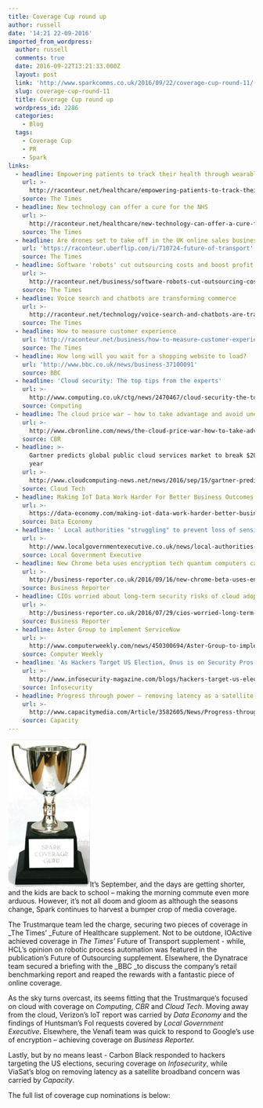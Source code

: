 ```yaml
---
title: Coverage Cup round up
author: russell
date: '14:21 22-09-2016'
imported_from_wordpress:
  author: russell
  comments: true
  date: 2016-09-22T13:21:33.000Z
  layout: post
  link: 'http://www.sparkcomms.co.uk/2016/09/22/coverage-cup-round-11/'
  slug: coverage-cup-round-11
  title: Coverage Cup round up
  wordpress_id: 2286
  categories:
    - Blog
  tags:
    - Coverage Cup
    - PR
    - Spark
links:
  - headline: Empowering patients to track their health through wearable tech
    url: >-
      http://raconteur.net/healthcare/empowering-patients-to-track-their-health-through-wearable-tech
    source: The Times
  - headline: New technology can offer a cure for the NHS
    url: >-
      http://raconteur.net/healthcare/new-technology-can-offer-a-cure-for-the-nhs
    source: The Times
  - headline: Are drones set to take off in the UK online sales business
    url: 'https://raconteur.uberflip.com/i/710724-future-of-transport'
    source: The Times
  - headline: Software 'robots' cut outsourcing costs and boost profit
    url: >-
      http://raconteur.net/business/software-robots-cut-outsourcing-costs-and-boost-profit
    source: The Times
  - headline: Voice search and chatbots are transforming commerce
    url: >-
      http://raconteur.net/technology/voice-search-and-chatbots-are-transforming-commerce
    source: The Times
  - headline: How to measure customer experience
    url: 'http://raconteur.net/business/how-to-measure-customer-experience'
    source: The Times
  - headline: How long will you wait for a shopping website to load?
    url: 'http://www.bbc.co.uk/news/business-37100091'
    source: BBC
  - headline: 'Cloud security: The top tips from the experts'
    url: >-
      http://www.computing.co.uk/ctg/news/2470467/cloud-security-the-top-tips-from-the-experts/page/6
    source: Computing
  - headline: The cloud price war – how to take advantage and avoid unexpected bills
    url: >-
      http://www.cbronline.com/news/the-cloud-price-war-how-to-take-advantage-and-avoid-unexpected-bills-4983218
    source: CBR
  - headline: >-
      Gartner predicts global public cloud services market to break $200bn this
      year
    url: >-
      http://www.cloudcomputing-news.net/news/2016/sep/15/gartner-predicts-global-public-cloud-services-market-break-200bn-year/
    source: Cloud Tech
  - headline: Making IoT Data Work Harder For Better Business Outcomes
    url: >-
      https://data-economy.com/making-iot-data-work-harder-better-business-outcomes/
    source: Data Economy
  - headline: ' Local authorities "struggling" to prevent loss of sensitive data'
    url: >-
      http://www.localgovernmentexecutive.co.uk/news/local-authorities-struggling-prevent-loss-sensitive-data
    source: Local Government Executive
  - headline: New Chrome beta uses encryption tech quantum computers can’t crack
    url: >-
      http://business-reporter.co.uk/2016/09/16/new-chrome-beta-uses-encryption-tech-quantum-computers-cant-crack/?getcat=69#sthash.fm1pCTRt.dpuf
    source: Business Reporter
  - headline: CIOs worried about long-term security risks of cloud adoption
    url: >-
      http://business-reporter.co.uk/2016/07/29/cios-worried-long-term-security-risks-cloud-adoption/#sthash.ImNRFbgW.dpuf
    source: Business Reporter
  - headline: Aster Group to implement ServiceNow
    url: >-
      http://www.computerweekly.com/news/450300694/Aster-Group-to-implement-ServiceNow
    source: Computer Weekly
  - headline: 'As Hackers Target US Election, Onus is on Security Pros to Protect Data'
    url: >-
      http://www.infosecurity-magazine.com/blogs/hackers-target-us-election-onus/
    source: Infosecurity
  - headline: Progress through power – removing latency as a satellite broadband concern
    url: >-
      http://www.capacitymedia.com/Article/3582605/News/Progress-through-powerremoving-latency-as-a-satellite-broadband-concern.html
    source: Capacity
---
```

![Coverage cup](Coverage-cup-167x300.jpg)It’s September, and the days are getting shorter, and the kids are back to school – making the morning commute even more arduous. However, it’s not all doom and gloom as although the seasons change, Spark continues to harvest a bumper crop of media coverage.

The Trustmarque team led the charge, securing two pieces of coverage in _The Times’ _Future of Healthcare supplement. Not to be outdone, IOActive achieved coverage in _The Times’_ Future of Transport supplement - while, HCL’s opinion on robotic process automation was featured in the publication’s Future of Outsourcing supplement. Elsewhere, the Dynatrace team secured a briefing with the _BBC _to discuss the company’s retail benchmarking report and reaped the rewards with a fantastic piece of online coverage.

As the sky turns overcast, its seems fitting that the Trustmarque’s focused on cloud with coverage on _Computing_, _CBR_ and _Cloud Tech_. Moving away from the cloud, Verizon’s IoT report was carried by _Data Economy_ and the findings of Huntsman’s FoI requests covered by _Local Government Executive_. Elsewhere, the Venafi team was quick to respond to Google’s use of encryption – achieving coverage on _Business Reporter._

Lastly, but by no means least - Carbon Black responded to hackers targeting the US elections, securing coverage on _Infosecurity_, while ViaSat’s blog on removing latency as a satellite broadband concern was carried by _Capacity_.

The full list of coverage cup nominations is below:
